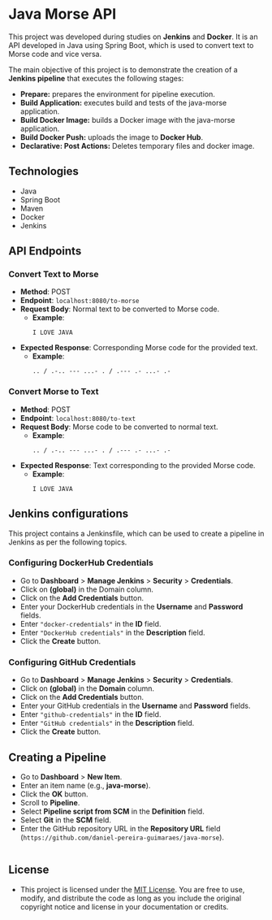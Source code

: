 # Java Morse API

This project was developed during studies on **Jenkins** and **Docker**. It is an API developed in Java using Spring Boot, which is used to convert text to Morse code and vice versa.

The main objective of this project is to demonstrate the creation of a **Jenkins pipeline** that executes the following stages:

+ **Prepare:** prepares the environment for pipeline execution.
+ **Build Application:** executes build and tests of the java-morse application.
+ **Build Docker Image:** builds a Docker image with the java-morse application.
+ **Build Docker Push:** uploads the image to **Docker Hub**.
+ **Declarative: Post Actions:** Deletes temporary files and docker image.

## Technologies
- Java
- Spring Boot
- Maven
- Docker
- Jenkins
  
## API Endpoints

### Convert Text to Morse

- **Method**: POST
- **Endpoint**: `localhost:8080/to-morse`
- **Request Body**: Normal text to be converted to Morse code.
  - **Example**:
    ```text
    I LOVE JAVA
    ```
- **Expected Response**: Corresponding Morse code for the provided text.
  - **Example**:
    ```text
    .. / .-.. --- ...- . / .--- .- ...- .-
    ```

### Convert Morse to Text

- **Method**: POST
- **Endpoint**: `localhost:8080/to-text`
- **Request Body**: Morse code to be converted to normal text.
  - **Example**:
    ```text
    .. / .-.. --- ...- . / .--- .- ...- .-
    ```
- **Expected Response**: Text corresponding to the provided Morse code.
  - **Example**:
    ```text
    I LOVE JAVA
    ```

## Jenkins configurations

This project contains a Jenkinsfile, which can be used to create a pipeline in Jenkins as per the following topics.

### Configuring DockerHub Credentials

+ Go to **Dashboard** > **Manage Jenkins** > **Security** > **Credentials**.
+ Click on **(global)** in the Domain column.
+ Click on the **Add Credentials** button.
+ Enter your DockerHub credentials in the **Username** and **Password** fields.
+ Enter `"docker-credentials"` in the **ID** field.
+ Enter `"DockerHub credentials"` in the **Description** field.
+ Click the **Create** button.

### Configuring GitHub Credentials

+ Go to **Dashboard** > **Manage Jenkins** > **Security** > **Credentials**.
+ Click on **(global)** in the **Domain** column.
+ Click on the **Add Credentials** button.
+ Enter your GitHub credentials in the **Username** and **Password** fields.
+ Enter `"github-credentials"` in the **ID** field.
+ Enter `"GitHub credentials"` in the **Description** field.
+ Click the **Create** button.

## Creating a Pipeline

+ Go to **Dashboard** > **New Item**.
+ Enter an item name (e.g., **java-morse**).
+ Click the **OK** button.
+ Scroll to **Pipeline**.
+ Select **Pipeline script from SCM** in the **Definition** field.
+ Select **Git** in the **SCM** field.
+ Enter the GitHub repository URL in the **Repository URL** field (`https://github.com/daniel-pereira-guimaraes/java-morse`).
  ```

## License

- This project is licensed under the [MIT License](https://opensource.org/licenses/MIT). You are free to use, modify, and distribute the code as long as you include the original copyright notice and license in your documentation or credits.
